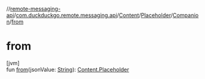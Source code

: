 //[remote-messaging-api](../../../../../index.md)/[com.duckduckgo.remote.messaging.api](../../../index.md)/[Content](../../index.md)/[Placeholder](../index.md)/[Companion](index.md)/[from](from.md)

# from

[jvm]\
fun [from](from.md)(jsonValue: [String](https://kotlinlang.org/api/latest/jvm/stdlib/kotlin/-string/index.html)): [Content.Placeholder](../index.md)
